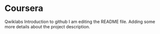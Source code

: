 # Coursera
Qwiklabs Introduction to github
I am editing the README file. Adding some more details about the project description.

